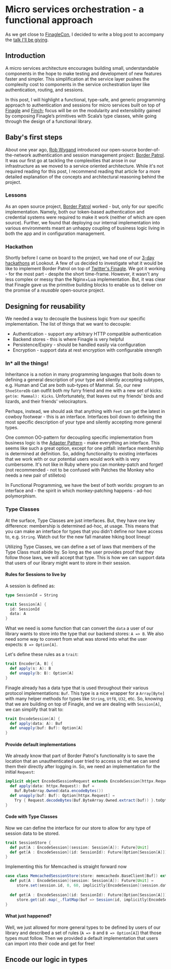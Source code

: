 # Micro services orchestration - a functional approach

As we get close to [FinagleCon](https://finagle.github.io/finaglecon/), I decided to write a blog post to accompany the [talk I'll be giving](http://sched.co/3v0n).

## Introduction

A micro services architecture encourages building small, understandable components in the hope to make testing and development of new features faster and simpler. This simplification at the service layer pushes the complexity cost to components in the service orchestration layer like authentication, routing, and sessions.

In this post, I will highlight a functional, type-safe, and generic programming approach to authentication and sessions for micro services built on top of [Finagle](https://twitter.github.io/finagle/) and [Finch](https://github.com/finagle/finch/); focus will be on the modularity and extensibility gained by composing Finagle’s primitives with Scala’s type classes, while going through the design of a functional library.

## Baby's first steps

About one year ago, [Rob Wygand](https://github.com/rwygand) introduced our open-source border-of-the-network authentication and session management project: [Border Patrol](http://hackers.lookout.com/2014/06/introducing-borderpatrol/). It was our first go at tackling the complexities that arose in our infrastructure as we moved to a service oriented architecture. While it's not required reading for this post, I recommend reading that article for a more detailed explanation of the concepts and architectural reasoning behind the project.

### Lessons

As an open source project, [Border Patrol](https://github.com/lookout/ngx_borderpatrol) worked - but, only for our specific implementation. Namely, both our token-based authentication and credential systems were required to make it work (neither of which are open source). Further, we found that deploying our internal implementation into various environments meant an unhappy coupling of business logic living in both the app and in configuration management.

### Hackathon

Shortly before I came on board to the project, we had one of our [3-day hackathons](https://www.lookout.com/about/careers/engineering) at Lookout. A few of us decided to investigate what it would be like to implement Border Patrol on top of [Twitter's Finagle](https://twitter.github.io/finagle/). We got it working - for the most part - despite the short time-frame. However, it wasn't any less complex or messy than the Nginx+Lua implementation. But, it was clear that Finagle gave us the primitive building blocks to enable us to deliver on the promise of a *reusable* open-source project.


## Designing for reusability

We needed a way to decouple the business logic from our specific implementation. The list of things that we want to decouple:

* Authentication - support *any* arbitrary HTTP compatible authentication
* Backend stores - this is where Finagle is very helpful
* Persistence/Expiry - should be handled easily via configuration
* Encryption - support data at rest encryption with configurable strength
 
### In* all the things!

Inheritance is a notion in many programming languages that boils down to defining a general description of your type and silently accepting subtypes, e.g. Human and Cat are both sub-types of Mammal. So, our new `ShoeStoreDb` can outfit both my furry friend and me with a new set of kicks: `get(m: Mammal): Kicks`. Unfortunately, that leaves out my friends' birds and lizards, and their friends' velociraptors.

Perhaps, instead, we should ask that anything with `Feet` can get the latest in cowboy footwear - this is an interface. Interfaces boil down to defining the most specific description of your type and silently accepting more general types.

One common OO-pattern for decoupling specific implementation from business logic is the [Adapter Pattern](https://en.wikipedia.org/wiki/Adapter_pattern) - make everything an interface. This seems like such a great option, except for one pitfall: interface membership is determined at definition. So, adding functionality to existing interfaces that we work with or our potential users would work with is very cumbersome. It's not like in Ruby where you can monkey-patch and forget! (not recommended - not to be confused with Patches the Monkey who needs a new pair of stilletos)

In Functional Programming, we have the best of both worlds: program to an interface and - the spirit in which monkey-patching happens - ad-hoc polymorphism.

### Type Classes

At the surface, Type Classes are just interfaces. But, they have one key difference: membership is determined ad-hoc, at usage. This means that you can make an interface for types that you didn't define nor have access to, e.g. `String`. Watch out for the new fall manatee hiking boot lineup!

Utilizing Type Classes, we can define a set of laws that members of the Type Class must abide by. So long as the user provides proof that they follow those laws, we will accept that type. This is how we can support data that users of our library might want to store in their session.

#### Rules for Sessions to live by

A session is defined as:

```scala
type SessionId = String

trait Session[A] {
  id: SessionId
  data: A
}
```

What we need is some function that can convert the `data` a user of our library wants to store into the type that our backend stores: `A => B`. We also need some way to convert from what was stored into what the user expects: `B => Option[A]`.

Let's define these rules as a `trait`:

```scala
trait Encoder[A, B] {
  def apply(s: A): B
  def unapply(b: B): Option[A]
}
```

Finagle already has a data type that is used throughout their various protocol implementations: `Buf`. This type is a nice wrapper for a `Array[Byte]` with many helper methods for types like `String`, `Utf8`, `U32`, etc. So, knowing that we are building on top of Finagle, and we are dealing with `Session[A]`, we can simplify that trait to:

```scala
trait EncodeSession[A] {
  def apply(data: A): Buf
  def unapply(buf: Buf): Option[A]
}
```

#### Provide default implementations

We already know that part of Border Patrol's functionality is to save the location that an unauthenticated user tried to access so that we can send them their directly after logging in. So, we need an implementation for the initial `Request`:

```scala
implicit object EncodedSessionRequest extends EncodeSession[httpx.Request] {
  def apply(data: httpx.Request): Buf = 
    Buf.ByteArray.Owned(data.encodeBytes())
  def unapply(buf: Buf): Option[httpx.Request] = 
    Try { Request.decodeBytes(Buf.ByteArray.Owned.extract(buf)) }.toOption
}
```

#### Code with Type Classes

Now we can define the interface for our store to allow for any type of session data to be stored.

```scala
trait SessionStore {
  def put[A : EncodeSession](session: Session[A]): Future[Unit]
  def get[A : EncodeSession](id: SessionId): Future[Option[Session[A]]]
}
```

Implementing this for Memcached is straight forward now

```scala
case class MemcachedSessionStore(store: memcachedx.BaseClient[Buf]) extends SessionStore {
  def put[A : EncodeSession](session: Session[A]): Future[Unit] =
  	 store.set(session.id, 0, 60, implicitly[EncodeSession](session.data))
  	 
  def get[A : EncodeSession](id: SessionId): Future[Option[Session[A]]]
     store.get(id).map(_.flatMap(buf => Session(id, implicitly[EncodeSession].unapply(buf)))
}
```

#### What just happened?

Well, we just allowed for more general types to be defined by users of our library and described a set of rules (`A => B` and `B => Option[A]`) that those types must follow. Then we provided a default implementation that users can import into their code and get for free!

## Encode our logic in types
